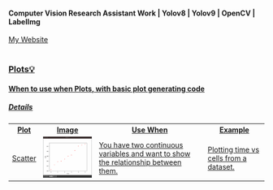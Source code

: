 #### Computer Vision Research Assistant Work | Yolov8 | Yolov9 | OpenCV | LabelImg 

<a href = "https://www.arzerin.com/">My Website<br><br>

<h3>Plots💡</h3>

<h4>When to use when Plots, with basic plot generating code</h4>
<h5>Details</h5>
<table width="100%" style="width: 100%">
    <tr>
        <th>Plot</th>
        <th>Image</th>
        <th>Use When</th>
        <th>Example</th>
    </tr>
    <tr>
        <td>Scatter</td>
        <td><img src="images/scatter_plot.png" width="250"/> </td>
        <td>You have two continuous variables and want to show the relationship between them.</td>
        <td>Plotting time vs cells from a dataset.</td>
    </tr>
</table>
